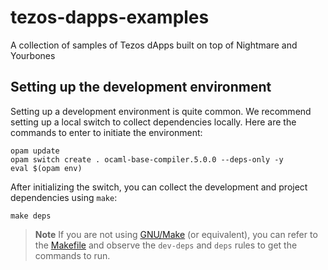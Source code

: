 # tezos-dapps-examples

A collection of samples of Tezos dApps built on top of Nightmare and Yourbones

## Setting up the development environment

Setting up a development environment is quite common. We recommend setting up a
local switch to collect dependencies locally. Here are the commands to enter to
initiate the environment:

```shell
opam update
opam switch create . ocaml-base-compiler.5.0.0 --deps-only -y
eval $(opam env)
```

After initializing the switch, you can collect the development and project
dependencies using `make`:

```shell
make deps
```

> **Note** If you are not using [GNU/Make](https://www.gnu.org/software/make/)
> (or equivalent), you can refer to the [Makefile](Makefile) and observe the
> `dev-deps` and `deps` rules to get the commands to run.
